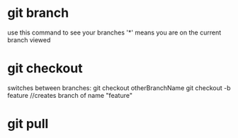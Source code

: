 # git branch
use this command to see your branches
'*' means you are on the current branch viewed

# git checkout 
switches between branches: git checkout otherBranchName
git checkout -b feature         //creates branch of name "feature"

# git pull
